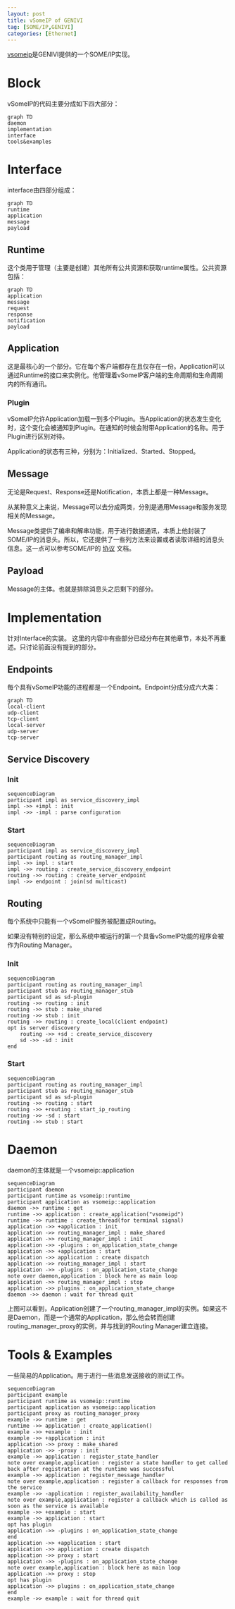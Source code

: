 ```yaml
---
layout: post
title: vSomeIP of GENIVI
tag: [SOME/IP,GENIVI]
categories: [Ethernet]
---
```


[vsomeip](https://github.com/GENIVI/vsomeip)是GENIVI提供的一个SOME/IP实现。

<!--break-->

# Block

vSomeIP的代码主要分成如下四大部分：

```mermaid
graph TD
daemon
implementation
interface
tools&examples
```

# Interface

interface由四部分组成：

```mermaid
graph TD
runtime
application
message
payload
```

## Runtime

这个类用于管理（主要是创建）其他所有公共资源和获取runtime属性。公共资源包括：

```mermaid
graph TD
application
message
request
response
notification
payload
```

## Application

这是最核心的一个部分。它在每个客户端都存在且仅存在一份。Application可以通过Runtime的接口来实例化。他管理着vSomeIP客户端的生命周期和生命周期内的所有通讯。



### Plugin

vSomeIP允许Application加载一到多个Plugin。当Application的状态发生变化时，这个变化会被通知到Plugin。在通知的时候会附带Application的名称。用于Plugin进行区别对待。

Application的状态有三种，分别为：Initialized、Started、Stopped。



## Message

无论是Request、Response还是Notification，本质上都是一种Message。

从某种意义上来说，Message可以去分成两类，分别是通用Message和服务发现相关的Message。

Message类提供了编串和解串功能，用于进行数据通讯，本质上他封装了SOME/IP的消息头。所以，它还提供了一些列方法来设置或者读取详细的消息头信息。这一点可以参考SOME/IP的 [协议](https://www.autosar.org/fileadmin/user_upload/standards/classic/4-3/AUTOSAR_SWS_SOMEIPTransportProtocol.pdf) 文档。



## Payload

Message的主体。也就是排除消息头之后剩下的部分。



# Implementation

针对Interface的实装。 这里的内容中有些部分已经分布在其他章节，本处不再重述。只讨论前面没有提到的部分。

## Endpoints

每个具有vSomeIP功能的进程都是一个Endpoint。Endpoint分成分成六大类：

```mermaid
graph TD
local-client
udp-client
tcp-client
local-server
udp-server
tcp-server
```

## Service Discovery

### Init

```mermaid
sequenceDiagram
participant impl as service_discovery_impl
impl ->> +impl : init
impl ->> -impl : parse configuration
```

### Start

```mermaid
sequenceDiagram
participant impl as service_discovery_impl
participant routing as routing_manager_impl
impl ->> impl : start
impl ->> routing : create_service_discovery_endpoint
routing ->> routing : create_server_endpoint
impl ->> endpoint : join(sd multicast)
```


## Routing

每个系统中只能有一个vSomeIP服务被配置成Routing。

如果没有特别的设定，那么系统中被运行的第一个具备vSomeIP功能的程序会被作为Routing Manager。

### Init

```mermaid
sequenceDiagram
participant routing as routing_manager_impl
participant stub as routing_manager_stub
participant sd as sd-plugin
routing ->> routing : init
routing ->> stub : make_shared
routing ->> stub : init
routing ->> routing : create_local(client endpoint)
opt is server discovery
    routing ->> +sd : create_service_discovery
    sd ->> -sd : init
end
```

### Start

```mermaid
sequenceDiagram
participant routing as routing_manager_impl
participant stub as routing_manager_stub
participant sd as sd-plugin
routing ->> routing : start
routing ->> +routing : start_ip_routing
routing ->> -sd : start
routing ->> stub : start

```




# Daemon

daemon的主体就是一个vsomeip::application

```mermaid
sequenceDiagram
participant daemon
participant runtime as vsomeip::runtime
participant application as vsomeip::application
daemon ->> runtime : get
runtime ->> application : create_application("vsomeipd")
runtime ->> runtime : create_thread(for terminal signal)
application ->> +application : init
application ->> routing_manager_impl : make_shared
application ->> routing_manager_impl : init
application ->> -plugins : on_application_state_change
application ->> +application : start
application ->> application : create dispatch
application ->> routing_manager_impl : start
application ->> -plugins : on_application_state_change
note over daemon,application : block here as main loop
application ->> routing_manager_impl : stop
application ->> plugins : on_application_state_change
daemon ->> daemon : wait for thread quit
```

上图可以看到，Application创建了一个routing_manager_impl的实例。如果这不是Daemon，而是一个通常的Application，那么他会转而创建routing_manager_proxy的实例，并与找到的Routing Manager建立连接。

# Tools & Examples

一些简易的Application。用于进行一些消息发送接收的测试工作。

```mermaid
sequenceDiagram
participant example
participant runtime as vsomeip::runtime
participant application as vsomeip::application
participant proxy as routing_manager_proxy
example ->> runtime : get
runtime ->> application : create_application()
example ->> +example : init
example ->> +application : init
application ->> proxy : make_shared
application ->> -proxy : init
example ->> application : register_state_handler
note over example,application : register a state handler to get called back after registration at the runtime was successful
example ->> application : register_message_handler
note over example,application : register a callback for responses from the service
example ->> -application : register_availability_handler
note over example,application : register a callback which is called as soon as the service is available
example ->> +example : start
example ->> application : start
opt has plugin
application ->> -plugins : on_application_state_change
end
application ->> +application : start
application ->> application : create dispatch
application ->> proxy : start
application ->> -plugins : on_application_state_change
note over example,application : block here as main loop
application ->> proxy : stop
opt has plugin
application ->> plugins : on_application_state_change
end
example ->> example : wait for thread quit
```




